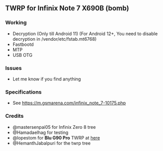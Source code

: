 ## TWRP for Infinix Note 7 X690B (bomb)

### Working
- Decryption (Only till Android 11) (For Android 12+, You need to disable decryption in /vendor/etc/fstab.mt6768)
- Fastbootd
- MTP
- USB OTG

### Issues
- Let me know if you find anything

### Specifications
- See https://m.gsmarena.com/infinix_note_7-10175.php

### Credits
- @mastersenpai05 for Infinix Zero 8 tree
- @Hamadaelhag for testing
- @lopestom for **Blu G90 Pro** TWRP at [here](https://github.com/lopestom/device_TWRP-PBRP_BLU_G0370WW)
- @HemanthJabalpuri for the twrp tree
